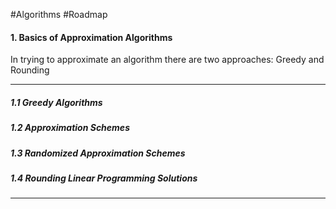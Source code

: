#Algorithms #Roadmap 

#### 1. Basics of Approximation Algorithms
In trying to approximate an algorithm there are two approaches: Greedy and Rounding

---

##### 1.1 Greedy Algorithms


##### 1.2 Approximation Schemes
##### 1.3 Randomized Approximation Schemes
##### 1.4 Rounding Linear Programming Solutions
---
